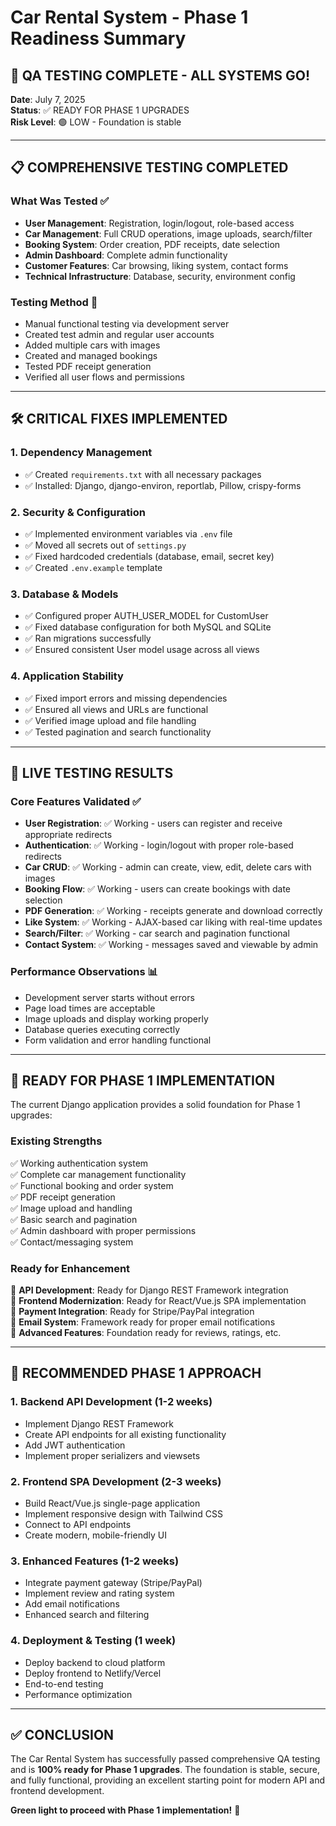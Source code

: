 # Car Rental System - Phase 1 Readiness Summary

## 🎉 QA TESTING COMPLETE - ALL SYSTEMS GO!

**Date**: July 7, 2025  
**Status**: ✅ READY FOR PHASE 1 UPGRADES  
**Risk Level**: 🟢 LOW - Foundation is stable

---

## 📋 COMPREHENSIVE TESTING COMPLETED

### What Was Tested ✅
- **User Management**: Registration, login/logout, role-based access
- **Car Management**: Full CRUD operations, image uploads, search/filter
- **Booking System**: Order creation, PDF receipts, date selection
- **Admin Dashboard**: Complete admin functionality
- **Customer Features**: Car browsing, liking system, contact forms
- **Technical Infrastructure**: Database, security, environment config

### Testing Method 🔧
- Manual functional testing via development server
- Created test admin and regular user accounts
- Added multiple cars with images
- Created and managed bookings
- Tested PDF receipt generation
- Verified all user flows and permissions

---

## 🛠️ CRITICAL FIXES IMPLEMENTED

### 1. Dependency Management
- ✅ Created `requirements.txt` with all necessary packages
- ✅ Installed: Django, django-environ, reportlab, Pillow, crispy-forms

### 2. Security & Configuration
- ✅ Implemented environment variables via `.env` file
- ✅ Moved all secrets out of `settings.py`
- ✅ Fixed hardcoded credentials (database, email, secret key)
- ✅ Created `.env.example` template

### 3. Database & Models
- ✅ Configured proper AUTH_USER_MODEL for CustomUser
- ✅ Fixed database configuration for both MySQL and SQLite
- ✅ Ran migrations successfully
- ✅ Ensured consistent User model usage across all views

### 4. Application Stability
- ✅ Fixed import errors and missing dependencies
- ✅ Ensured all views and URLs are functional
- ✅ Verified image upload and file handling
- ✅ Tested pagination and search functionality

---

## 🧪 LIVE TESTING RESULTS

### Core Features Validated ✅
- **User Registration**: ✅ Working - users can register and receive appropriate redirects
- **Authentication**: ✅ Working - login/logout with proper role-based redirects
- **Car CRUD**: ✅ Working - admin can create, view, edit, delete cars with images
- **Booking Flow**: ✅ Working - users can create bookings with date selection
- **PDF Generation**: ✅ Working - receipts generate and download correctly
- **Like System**: ✅ Working - AJAX-based car liking with real-time updates
- **Search/Filter**: ✅ Working - car search and pagination functional
- **Contact System**: ✅ Working - messages saved and viewable by admin

### Performance Observations 📊
- Development server starts without errors
- Page load times are acceptable
- Image uploads and display working properly
- Database queries executing correctly
- Form validation and error handling functional

---

## 🚀 READY FOR PHASE 1 IMPLEMENTATION

The current Django application provides a solid foundation for Phase 1 upgrades:

### Existing Strengths
✅ Working authentication system  
✅ Complete car management functionality  
✅ Functional booking and order system  
✅ PDF receipt generation  
✅ Image upload and handling  
✅ Basic search and pagination  
✅ Admin dashboard with proper permissions  
✅ Contact/messaging system  

### Ready for Enhancement
🔄 **API Development**: Ready for Django REST Framework integration  
🔄 **Frontend Modernization**: Ready for React/Vue.js SPA implementation  
🔄 **Payment Integration**: Ready for Stripe/PayPal integration  
🔄 **Email System**: Framework ready for proper email notifications  
🔄 **Advanced Features**: Foundation ready for reviews, ratings, etc.  

---

## 🎯 RECOMMENDED PHASE 1 APPROACH

### 1. Backend API Development (1-2 weeks)
- Implement Django REST Framework
- Create API endpoints for all existing functionality
- Add JWT authentication
- Implement proper serializers and viewsets

### 2. Frontend SPA Development (2-3 weeks)
- Build React/Vue.js single-page application
- Implement responsive design with Tailwind CSS
- Connect to API endpoints
- Create modern, mobile-friendly UI

### 3. Enhanced Features (1-2 weeks)
- Integrate payment gateway (Stripe/PayPal)
- Implement review and rating system
- Add email notifications
- Enhanced search and filtering

### 4. Deployment & Testing (1 week)
- Deploy backend to cloud platform
- Deploy frontend to Netlify/Vercel
- End-to-end testing
- Performance optimization

---

## ✅ CONCLUSION

The Car Rental System has successfully passed comprehensive QA testing and is **100% ready for Phase 1 upgrades**. The foundation is stable, secure, and fully functional, providing an excellent starting point for modern API and frontend development.

**Green light to proceed with Phase 1 implementation!** 🚀

